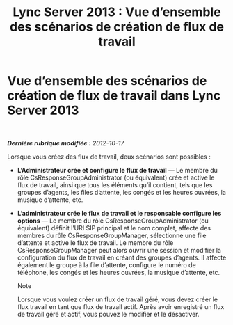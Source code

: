 ﻿---
title: 'Lync Server 2013 : Vue d’ensemble des scénarios de création de flux de travail'
TOCTitle: Vue d’ensemble des scénarios de création de flux de travail
ms:assetid: 05e0c175-0f1a-4bb1-b048-c68584d00649
ms:mtpsurl: https://technet.microsoft.com/fr-fr/library/JJ204646(v=OCS.15)
ms:contentKeyID: 49296129
ms.date: 05/20/2016
mtps_version: v=OCS.15
ms.translationtype: HT
---

# Vue d’ensemble des scénarios de création de flux de travail dans Lync Server 2013

 

_**Dernière rubrique modifiée :** 2012-10-17_

Lorsque vous créez des flux de travail, deux scénarios sont possibles :

  - **L’Administrateur crée et configure le flux de travail** — Le membre du rôle CsResponseGroupAdministrator (ou équivalent) crée et active le flux de travail, ainsi que tous les éléments qu’il contient, tels que les groupes d’agents, les files d’attente, les congés et les heures ouvrées, la musique d’attente, etc.

  - **L’administrateur crée le flux de travail et le responsable configure les options** — Le membre du rôle CsResponseGroupAdministrator (ou équivalent) définit l’URI SIP principal et le nom complet, affecte des membres du rôle CsResponseGroupManager, sélectionne une file d’attente et active le flux de travail. Le membre du rôle CsResponseGroupManager peut alors ouvrir une session et modifier la configuration du flux de travail en créant des groupes d’agents. Il affecte également le groupe à la file d’attente, configure le numéro de téléphone, les congés et les heures ouvrées, la musique d’attente, etc.
    
    > [!note]  
    > Lorsque vous voulez créer un flux de travail géré, vous devez créer le flux travail en tant que flux de travail actif. Après avoir enregistré un flux de travail géré et actif, vous pouvez le modifier et le désactiver.
